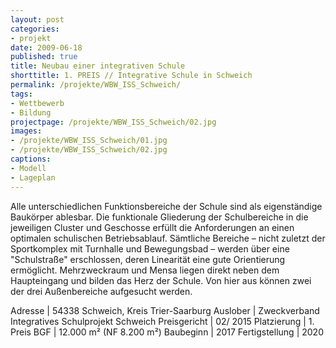 ```yaml
---
layout: post
categories:
- projekt
date: 2009-06-18
published: true
title: Neubau einer integrativen Schule
shorttitle: 1. PREIS // Integrative Schule in Schweich
permalink: /projekte/WBW_ISS_Schweich/
tags: 
- Wettbewerb
- Bildung
projectpage: /projekte/WBW_ISS_Schweich/02.jpg
images:
- /projekte/WBW_ISS_Schweich/01.jpg
- /projekte/WBW_ISS_Schweich/02.jpg
captions:
- Modell
- Lageplan
---
```

Alle unterschiedlichen Funktionsbereiche der Schule sind als eigenständige Baukörper ablesbar. Die funktionale Gliederung der Schulbereiche in die jeweiligen Cluster und Geschosse erfüllt die Anforderungen an einen optimalen schulischen Betriebsablauf. Sämtliche Bereiche – nicht zuletzt der Sportkomplex mit Turnhalle und Bewegungsbad – werden über eine "Schulstraße" erschlossen, deren Linearität eine gute Orientierung ermöglicht. Mehrzweckraum und Mensa liegen direkt neben dem Haupteingang und bilden das Herz der Schule. Von hier aus können zwei der drei Außenbereiche aufgesucht werden.

Adresse			|	54338 Schweich, Kreis Trier-Saarburg
Auslober		|	Zweckverband Integratives Schulprojekt Schweich
Preisgericht	|	02/ 2015
Platzierung		|	1. Preis
BGF				|	12.000 m² (NF 8.200 m²)
Baubeginn		|	2017
Fertigstellung	|	2020